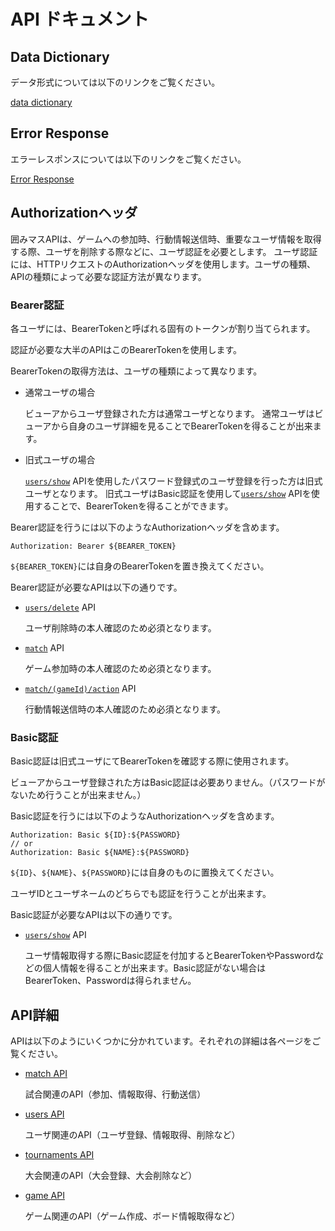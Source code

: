 # API ドキュメント

## Data Dictionary

データ形式については以下のリンクをご覧ください。

[data dictionary](./data.md)

## Error Response

エラーレスポンスについては以下のリンクをご覧ください。

[Error Response](./error.md)

## Authorizationヘッダ

囲みマスAPIは、ゲームへの参加時、行動情報送信時、重要なユーザ情報を取得する際、ユーザを削除する際などに、ユーザ認証を必要とします。
ユーザ認証には、HTTPリクエストのAuthorizationヘッダを使用します。ユーザの種類、APIの種類によって必要な認証方法が異なります。

### Bearer認証

各ユーザには、BearerTokenと呼ばれる固有のトークンが割り当てられます。

認証が必要な大半のAPIはこのBearerTokenを使用します。

BearerTokenの取得方法は、ユーザの種類によって異なります。

- 通常ユーザの場合

  ビューアからユーザ登録された方は通常ユーザとなります。 通常ユーザはビューアから自身のユーザ詳細を見ることでBearerTokenを得ることが出来ます。

- 旧式ユーザの場合

  [`users/show`](./users_api.md#ユーザ情報取得) APIを使用したパスワード登録式のユーザ登録を行った方は旧式ユーザとなります。
  旧式ユーザはBasic認証を使用して[`users/show`](./users_api.md#ユーザ情報取得)
  APIを使用することで、BearerTokenを得ることができます。

Bearer認証を行うには以下のようなAuthorizationヘッダを含めます。

```
Authorization: Bearer ${BEARER_TOKEN}
```

`${BEARER_TOKEN}`には自身のBearerTokenを置き換えてください。

Bearer認証が必要なAPIは以下の通りです。

- [`users/delete`](./users_api.md#ユーザ削除) API

  ユーザ削除時の本人確認のため必須となります。
- [`match`](./match_api.md#ゲーム参加) API

  ゲーム参加時の本人確認のため必須となります。

- [`match/(gameId)/action`](./match_api.md#行動送信) API

  行動情報送信時の本人確認のため必須となります。

### Basic認証

Basic認証は旧式ユーザにてBearerTokenを確認する際に使用されます。

ビューアからユーザ登録された方はBasic認証は必要ありません。（パスワードがないため行うことが出来ません。）

Basic認証を行うには以下のようなAuthorizationヘッダを含めます。

```
Authorization: Basic ${ID}:${PASSWORD}
// or
Authorization: Basic ${NAME}:${PASSWORD}
```

`${ID}`、`${NAME}`、`${PASSWORD}`には自身のものに置換えてください。

ユーザIDとユーザネームのどちらでも認証を行うことが出来ます。

Basic認証が必要なAPIは以下の通りです。

- [`users/show`](./users_api.md#ユーザ情報取得) API

  ユーザ情報取得する際にBasic認証を付加するとBearerTokenやPasswordなどの個人情報を得ることが出来ます。Basic認証がない場合はBearerToken、Passwordは得られません。

## API詳細

APIは以下のようにいくつかに分かれています。それぞれの詳細は各ページをご覧ください。

- [match API](./docs/match_api.md)

  試合関連のAPI（参加、情報取得、行動送信）

- [users API](./docs/users_api.md)

  ユーザ関連のAPI（ユーザ登録、情報取得、削除など）

- [tournaments API](./docs/tournaments_api.md)

  大会関連のAPI（大会登録、大会削除など）

- [game API](./docs/game_api.md)

  ゲーム関連のAPI（ゲーム作成、ボード情報取得など）
